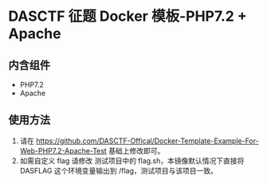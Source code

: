 # DASCTF 征题 Docker 模板-PHP7.2 + Apache
## 内含组件
- PHP7.2
- Apache

## 使用方法
1. 请在 https://github.com/DASCTF-Offical/Docker-Template-Example-For-Web-PHP7.2-Apache-Test 基础上修改即可。
2. 如需自定义 flag 请修改 测试项目中的 flag.sh，本镜像默认情况下直接将 DASFLAG 这个环境变量输出到 /flag，测试项目与该项目一致。
